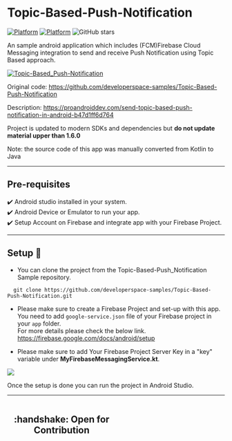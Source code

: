 # Topic-Based-Push-Notification
[![Platform](https://img.shields.io/badge/Platform-Android-brightgreen.svg)](#)
[![Platform](https://img.shields.io/badge/Language-Kotlin-yellowgreen.svg)](#)
![GitHub stars](https://img.shields.io/github/stars/developerspace-samples/Topic-Based-Push-Notification?style=social)

An sample android application which includes (FCM)Firebase Cloud Messaging integration to send and receive Push Notification using Topic Based approach.

[![Topic-Based_Push-Notification](https://img.youtube.com/vi/7K2xVOmOAKs/0.jpg)](https://youtu.be/7K2xVOmOAKs)

Original code: https://github.com/developerspace-samples/Topic-Based-Push-Notification

Description: https://proandroiddev.com/send-topic-based-push-notification-in-android-b47d1ff6d764

Project is updated to modern SDKs and dependencies but **do not update material upper than 1.6.0** 

Note: the source code of this app was manually converted from Kotlin to Java 

---

## Pre-requisites
 :heavy_check_mark: Android studio installed in your system.<br/>
 :heavy_check_mark: Android Device or Emulator to run your app.<br/>
 :heavy_check_mark: Setup Account on Firebase and integrate app with your Firebase Project.<br/>
 
--- 

## Setup :hammer:

- You can clone the project from the Topic-Based-Push_Notification Sample repository.

```// Clone this repository
  git clone https://github.com/developerspace-samples/Topic-Based-Push-Notification.git
```

- Please make sure to create a Firebase Project and set-up with this app. You need to add `google-service.json` file of your Firebase project in your `app` folder.
<br/>For more details please check the below link.<br/>
https://firebase.google.com/docs/android/setup

- Please make sure to add Your Firebase Project Server Key in a "key" variable under <b>MyFirebaseMessagingService.kt</b>.
<img src="https://cdn-images-1.medium.com/max/640/1*Pv23AGSQ3egzdh1I361x_g.png"/>

Once the setup is done you can run the project in Android Studio.

---

<div style="width:100%">
	<div style="width:50%; display:inline-block">
		<h2 align="center">
      :handshake: Open for Contribution
		</h2>	
	</div>	
</div>
